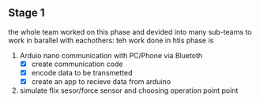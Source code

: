 ## Stage 1
the whole team worked on this phase and devided into many sub-teams to work in barallel with eachothers:
teh work done in htis phase is 
1. Arduio nano communication with PC/Phone via Bluetoth
    - [x] create communication code 
    - [x] encode data to be transmetted
    - [x] create an app to recieve data from arduino 
2. simulate flix sesor/force sensor and choosing operation point point

 

